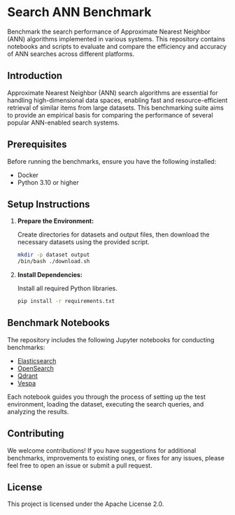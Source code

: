 # Search ANN Benchmark

Benchmark the search performance of Approximate Nearest Neighbor (ANN) algorithms implemented in various systems.
This repository contains notebooks and scripts to evaluate and compare the efficiency and accuracy of ANN searches across different platforms.

## Introduction

Approximate Nearest Neighbor (ANN) search algorithms are essential for handling high-dimensional data spaces, enabling fast and resource-efficient retrieval of similar items from large datasets.
This benchmarking suite aims to provide an empirical basis for comparing the performance of several popular ANN-enabled search systems.

## Prerequisites

Before running the benchmarks, ensure you have the following installed:

- Docker
- Python 3.10 or higher

## Setup Instructions

1. **Prepare the Environment:**

    Create directories for datasets and output files, then download the necessary datasets using the provided script.

    ```bash
    mkdir -p dataset output
    /bin/bash ./download.sh
    ```

2. **Install Dependencies:**

    Install all required Python libraries.

    ```bash
    pip install -r requirements.txt
    ```

## Benchmark Notebooks

The repository includes the following Jupyter notebooks for conducting benchmarks:

- [Elasticsearch](run-elasticsearch.ipynb)
- [OpenSearch](run-opensearch.ipynb)
- [Qdrant](run-qdrant.ipynb)
- [Vespa](run-vespa.ipynb)

Each notebook guides you through the process of setting up the test environment, loading the dataset, executing the search queries, and analyzing the results.

## Contributing

We welcome contributions!
If you have suggestions for additional benchmarks, improvements to existing ones, or fixes for any issues, please feel free to open an issue or submit a pull request.

## License

This project is licensed under the Apache License 2.0.

